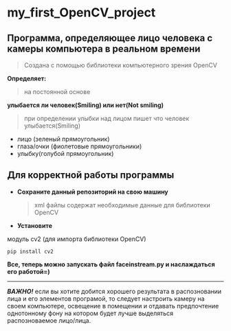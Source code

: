 # my_first_OpenCV_project

## Программа, определяющее лицо человека с камеры компьютера в реальном времени
> Создана с помощью библиотеки компьютерного зрения OpenCV

**Определяет:**
> на постоянной основе

**улыбается ли человек(Smiling) или нет(Not smiling)**

> при определении улыбки над лицом пишет что человек улыбается(Smiling)

- лицо (зеленый прямоугольник)
- глаза/очки (фиолетовые прямоугольники)
- улыбку(голубой прямоугольник)
  
## Для корректной работы программы 
- **Сохраните данный репозиторий на свою машину**
  > xml файлы содержат необходимые данные для библиотеки OpenCV
- **Установите**

модуль cv2 (для импорта библиотеки OpenCV)
  
```
pip install cv2
```

**Все, теперь можно запускать файл faceinstream.py и наслаждаться его работой=)**

____________
___ВАЖНО!___
если вы хотите добится хорошего результата в распозновании лица и его элементов програмой, то следует настроить камеру на своем компьютере, освещение в помещении и отдавать предпочтение однотонному фону на котором будет лучше выделяться распозноваемое лицо/лица.
